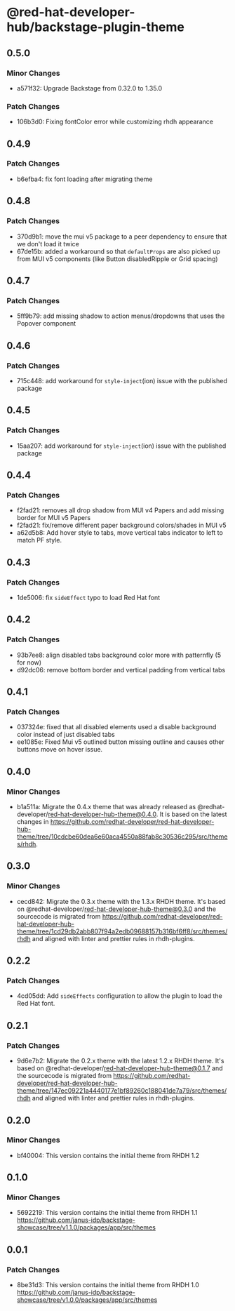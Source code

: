 # @red-hat-developer-hub/backstage-plugin-theme

## 0.5.0

### Minor Changes

- a571f32: Upgrade Backstage from 0.32.0 to 1.35.0

### Patch Changes

- 106b3d0: Fixing fontColor error while customizing rhdh appearance

## 0.4.9

### Patch Changes

- b6efba4: fix font loading after migrating theme

## 0.4.8

### Patch Changes

- 370d9b1: move the mui v5 package to a peer dependency to ensure that we don't load it twice
- 67de15b: added a workaround so that `defaultProps` are also picked up from MUI v5 components (like Button disabledRipple or Grid spacing)

## 0.4.7

### Patch Changes

- 5ff9b79: add missing shadow to action menus/dropdowns that uses the Popover component

## 0.4.6

### Patch Changes

- 715c448: add workaround for `style-inject`(ion) issue with the published package

## 0.4.5

### Patch Changes

- 15aa207: add workaround for `style-inject`(ion) issue with the published package

## 0.4.4

### Patch Changes

- f2fad21: removes all drop shadow from MUI v4 Papers and add missing border for MUI v5 Papers
- f2fad21: fix/remove different paper background colors/shades in MUI v5
- a62d5b8: Add hover style to tabs, move vertical tabs indicator to left to match PF style.

## 0.4.3

### Patch Changes

- 1de5006: fix `sideEffect` typo to load Red Hat font

## 0.4.2

### Patch Changes

- 93b7ee8: align disabled tabs background color more with patternfly (5 for now)
- d92dc06: remove bottom border and vertical padding from vertical tabs

## 0.4.1

### Patch Changes

- 037324e: fixed that all disabled elements used a disable background color instead of just disabled tabs
- ee1085e: Fixed Mui v5 outlined button missing outline and causes other buttons move on hover issue.

## 0.4.0

### Minor Changes

- b1a511a: Migrate the 0.4.x theme that was already released as @redhat-developer/red-hat-developer-hub-theme@0.4.0. It is based on the latest changes in https://github.com/redhat-developer/red-hat-developer-hub-theme/tree/10cdcbe60dea6e60aca4550a88fab8c30536c295/src/themes/rhdh.

## 0.3.0

### Minor Changes

- cecd842: Migrate the 0.3.x theme with the 1.3.x RHDH theme. It's based on @redhat-developer/red-hat-developer-hub-theme@0.3.0 and the sourcecode is migrated from https://github.com/redhat-developer/red-hat-developer-hub-theme/tree/1cd29db2abb807f94a2edb09688157b316bf6ff8/src/themes/rhdh and aligned with linter and prettier rules in rhdh-plugins.

## 0.2.2

### Patch Changes

- 4cd05dd: Add `sideEffects` configuration to allow the plugin to load the Red Hat font.

## 0.2.1

### Patch Changes

- 9d6e7b2: Migrate the 0.2.x theme with the latest 1.2.x RHDH theme. It's based on @redhat-developer/red-hat-developer-hub-theme@0.1.7 and the sourcecode is migrated from https://github.com/redhat-developer/red-hat-developer-hub-theme/tree/147ec09221a4440177e1bf89260c188041de7a79/src/themes/rhdh and aligned with linter and prettier rules in rhdh-plugins.

## 0.2.0

### Minor Changes

- bf40004: This version contains the initial theme from RHDH 1.2

## 0.1.0

### Minor Changes

- 5692219: This version contains the initial theme from RHDH 1.1 https://github.com/janus-idp/backstage-showcase/tree/v1.1.0/packages/app/src/themes

## 0.0.1

### Patch Changes

- 8be31d3: This version contains the initial theme from RHDH 1.0 https://github.com/janus-idp/backstage-showcase/tree/v1.0.0/packages/app/src/themes

